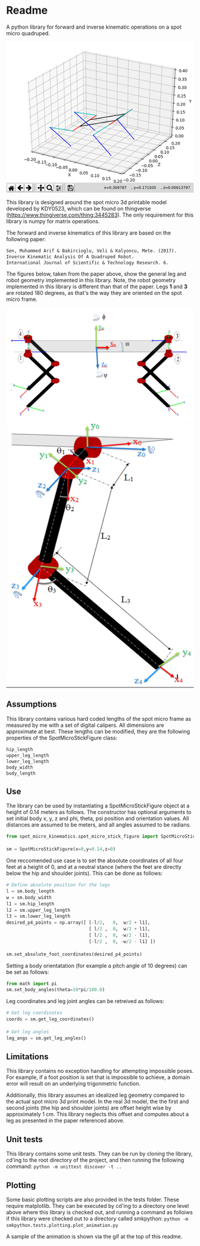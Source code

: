 # Readme

A python library for forward and inverse kinematic operations on a spot micro quadruped.

![Animation](assets/animation.gif)

This library is designed around the spot micro 3d printable model developed by KDY0523, which can be found on thingverse (https://www.thingiverse.com/thing:3445283). The only requirement for this library is numpy for matrix operations.

The forward and inverse kinematics of this library are based on the following paper:

    Sen, Muhammed Arif & Bakircioglu, Veli & Kalyoncu, Mete. (2017). 
    Inverse Kinematic Analysis Of A Quadruped Robot.
    International Journal of Scientific & Technology Research. 6.

The figures below, taken from the paper above, show the general leg  and robot geometry implemented in this library. Note, the robot geometry implemented in this library is different than that of the paper. Legs **1** and **3** are rotated 180 degrees, as that's the way they are oriented on the spot micro frame.

![Robot Geometry](assets/robot_geometry.png)
![Leg Geometry](assets/general_leg_geometry.png)

## Assumptions
This library contains various hard coded lengths of the spot micro frame as measured by me with a set of digital calipers. All dimensions are approximate at best. These lengths can be modified, they are the following properties of the SpotMicroStickFigure class:
```
hip_length
upper_leg_length
lower_leg_length
body_width
body_length
```

## Use

The library can be used by instantiating a SpotMicroStickFigure object at a height of 0.14 meters as follows. The constructor has optional arguments to set initial body x, y, z and phi, theta, psi position and orientation values. All distances are assumed to be meters, and all angles assumed to be radians.

```python
from spot_micro_kinematics.spot_micro_stick_figure import SpotMicroStickFigure

sm = SpotMicroStickFigure(x=0,y=0.14,z=0)
```

One reccomended use case is to set the absolute coordinates of all four feet at a height of 0, and at a neutral stance (where the feet are directly below the hip and shoulder joints). This can be done as follows:

```python
# Define absolute position for the legs
l = sm.body_length
w = sm.body_width
l1 = sm.hip_length
l2 = sm.upper_leg_length
l3 = sm.lower_leg_length
desired_p4_points = np.array([ [-l/2,   0,  w/2 + l1],
                               [ l/2 ,  0,  w/2 + l1],
                               [ l/2 ,  0, -w/2 - l1],
                               [-l/2 ,  0, -w/2 - l1] ])

sm.set_absolute_foot_coordinates(desired_p4_points)
```

Setting a body orientatation (for example a pitch angle of 10 degrees) can be set as follows:
```python
from math import pi
sm.set_body_angles(theta=10*pi/180.0)
```

Leg coordinates and leg joint angles can be retreived as follows:

```python
# Get leg coordinates
coords = sm.get_leg_coordinates()

# Get leg angles
leg_angs = sm.get_leg_angles()
```


## Limitations
This library contains no exception handling for attempting impossible poses. For example, if a foot position is set that is impossible to achieve, a domain error will result on an underlying trigonmetric function.

Additionally, this library assumes an idealized leg geometry compared to the actual spot micro 3d print model. In the real 3d model, the the first and second joints (the hip and shoulder joints) are offset height wise by approximately 1 cm. This library neglects this offset and computes about a leg as presented in the paper referenced above.

## Unit tests
This library contains some unit tests. They can be run by cloning the library, cd'ing to the root directory of the project, and then running the following command:
```python -m unittest discover -t ..```

## Plotting
Some basic plotting scripts are also provided in the tests folder. These require matplotlib. They can be executed by cd'ing to a directory one level above where this library is checked out, and running a command as folloiws if this library were checked out to a directory called smkpython:
`python -m smkpython.tests.plotting.plot_animation.py`

A sample of the animation is shown via the gif at the top of this readme.

